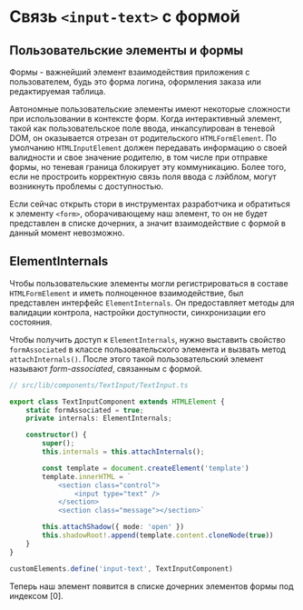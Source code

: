 # Связь `<input-text>` с формой

## Пользовательские элементы и формы

Формы - важнейший элемент взаимодействия приложения с пользователем, будь это форма логина, оформления заказа или редактируемая таблица.

Автономные пользовательские элементы имеют некоторые сложности при использовании в контексте форм. Когда интерактивный элемент, такой как пользовательское поле ввода, инкапсулирован в теневой DOM, он оказывается отрезан от родительского `HTMLFormElement`. По умолчанию `HTMLInputElement` должен передавать информацию о своей валидности и свое значение родителю, в том числе при отправке формы, но теневая граница блокирует эту коммуникацию. Более того, если не простроить корректную связь поля ввода с лэйблом, могут возникнуть проблемы с доступностью.

Если сейчас открыть стори в инструментах разработчика и обратиться к элементу `<form>`, оборачивающему наш элемент, то он не будет представлен в списке дочерних, а значит  взаимодействие с формой в данный момент невозможно.

## ElementInternals

Чтобы пользовательские элементы могли регистрироваться в составе `HTMLFormElement` и иметь полноценное взаимодействие, был представлен интерфейс `ElementInternals`. Он предоставляет методы для валидации контрола, настройки доступности, синхронизации его состояния.

Чтобы получить доступ к `ElementInternals`, нужно выставить свойство `formAssociated` в классе пользовательского элемента и вызвать метод `attachInternals()`. После этого такой пользовательский элемент называют *form-associated*, связанным с формой.

```ts
// src/lib/components/TextInput/TextInput.ts

export class TextInputComponent extends HTMLElement {
    static formAssociated = true;
    private internals: ElementInternals;

    constructor() {
        super();
        this.internals = this.attachInternals();

        const template = document.createElement('template')
        template.innerHTML = `
            <section class="control">
                <input type="text" />
            </section>
            <section class="message"></section>`

        this.attachShadow({ mode: 'open' })
        this.shadowRoot!.append(template.content.cloneNode(true))
    }
}

customElements.define('input-text', TextInputComponent)
```

Теперь наш элемент появится в списке дочерних элементов формы под индексом [0].
